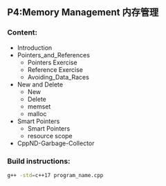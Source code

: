 ## P4:Memory Management 内存管理

### Content:
- Introduction
- Pointers_and_References
    - Pointers Exercise
    - Reference Exercise
    - Avoiding_Data_Races
- New and Delete
    - New
    - Delete
    - memset
    - malloc
- Smart Pointers
    - Smart Pointers
    - resource scope
- CppND-Garbage-Collector

### Build instructions:

```bash
g++ -std=c++17 program_name.cpp
```
